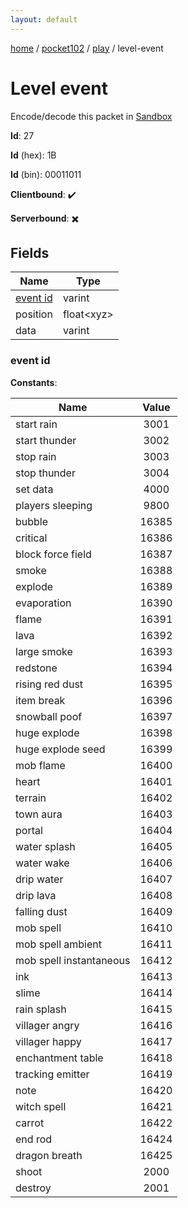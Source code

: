 ```yaml
---
layout: default
---
```


[home](/)  /  [pocket102](/protocol/pocket102)  /  [play](/protocol/pocket102/play)  /  level-event

# Level event

Encode/decode this packet in [Sandbox](../../../sandbox/pocket102#Play.LevelEvent)

**Id**: 27

**Id** (hex): 1B

**Id** (bin): 00011011

**Clientbound**: ✔️

**Serverbound**: ✖️

## Fields

Name | Type
---|---
[event id](#event-id) | varint
position | float&lt;xyz&gt;
data | varint

### event id

**Constants**:

Name | Value
---|:---:
start rain | 3001
start thunder | 3002
stop rain | 3003
stop thunder | 3004
set data | 4000
players sleeping | 9800
bubble | 16385
critical | 16386
block force field | 16387
smoke | 16388
explode | 16389
evaporation | 16390
flame | 16391
lava | 16392
large smoke | 16393
redstone | 16394
rising red dust | 16395
item break | 16396
snowball poof | 16397
huge explode | 16398
huge explode seed | 16399
mob flame | 16400
heart | 16401
terrain | 16402
town aura | 16403
portal | 16404
water splash | 16405
water wake | 16406
drip water | 16407
drip lava | 16408
falling dust | 16409
mob spell | 16410
mob spell ambient | 16411
mob spell instantaneous | 16412
ink | 16413
slime | 16414
rain splash | 16415
villager angry | 16416
villager happy | 16417
enchantment table | 16418
tracking emitter | 16419
note | 16420
witch spell | 16421
carrot | 16422
end rod | 16424
dragon breath | 16425
shoot | 2000
destroy | 2001
